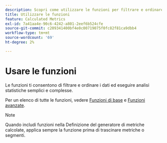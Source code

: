 ```yaml
---
description: Scopri come utilizzare le funzioni per filtrare e ordinare i dati ed eseguire analisi statistiche.
title: Utilizzare le funzioni
feature: Calculated Metrics
exl-id: 7a41aa4e-90c6-4242-a801-2eef6b524cfe
source-git-commit: c209341400bf4e0c00719075f0fc82f81ca9dbb4
workflow-type: tm+mt
source-wordcount: '69'
ht-degree: 2%

---
```


# Usare le funzioni

Le funzioni ti consentono di filtrare e ordinare i dati ed eseguire analisi statistiche semplici e complesse.

Per un elenco di tutte le funzioni, vedere [Funzioni di base](/help/components/calc-metrics/cm-functions.md) e [Funzioni avanzate](/help/components/calc-metrics/cm-adv-functions.md).



>[!NOTE]
>
>Quando includi funzioni nella Definizione del generatore di metriche calcolate, applica sempre la funzione prima di trascinare metriche o segmenti.
>



<!-- This video is way too outdated and too much AA oriented to comfortably show as part of CJA functionality 

Watch this [video](https://youtu.be/SSyWvomnewI) to understand the use of functions.

-->
